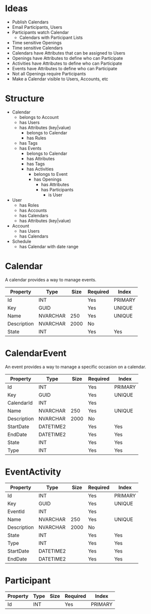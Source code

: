 # Ideas
- Publish Calendars
- Email Participants, Users
- Participants watch Calendar
  - Calendars with Participant Lists
- Time sensitive Openings
- Time sensitive Calendars
- Calendars have Attributes that can be assigned to Users
- Openings have Attributes to define who can Participate
- Activities have Attributes to define who can Participate
- Events have Attributes to define who can Participate
- Not all Openings require Participants
- Make a Calendar visible to Users, Accounts, etc

# Structure
- Calendar
  - belongs to Account
  - has Users
  - has Attributes (key|value)
    - belongs to Calendar
    - has Rules
  - has Tags
  - has Events
    - belongs to Calendar
    - has Attributes
    - has Tags
    - has Activities
      - belongs to Event
      - has Openings
        - has Attributes
        - has Participants
          - is User
- User
  - has Roles
  - has Accounts
  - has Calendars
  - has Attributes (key|value)
- Account
  - has Users
  - has Calendars
- Schedule
  - has Calendar with date range

# Calendar
A calendar provides a way to manage events.

| Property      | Type      | Size  | Required  | Index     |
|---------------|-----------|-------|-----------|-----------|
| Id            | INT       |       | Yes       | PRIMARY   |
| Key           | GUID      |       | Yes       | UNIQUE    |
| Name          | NVARCHAR  | 250   | Yes       | UNIQUE    |
| Description   | NVARCHAR  | 2000  | No        |           |
| State         | INT       |       | Yes       | Yes       |

# CalendarEvent
An event provides a way to manage a specific occasion on a calendar.

| Property      | Type      | Size  | Required  | Index     |
|---------------|-----------|-------|-----------|-----------|
| Id            | INT       |       | Yes       | PRIMARY   |
| Key           | GUID      |       | Yes       | UNIQUE    |
| CalendarId    | INT       |       | Yes       |
| Name          | NVARCHAR  | 250   | Yes       | UNIQUE    |
| Description   | NVARCHAR  | 2000  | No        |           |
| StartDate     | DATETIME2 |       | Yes       | Yes       |
| EndDate       | DATETIME2 |       | Yes       | Yes       |
| State         | INT       |       | Yes       | Yes       |
| Type          | INT       |       | Yes       | Yes       |

# EventActivity
| Property      | Type      | Size  | Required  | Index     |
|---------------|-----------|-------|-----------|-----------|
| Id            | INT       |       | Yes       | PRIMARY   |
| Key           | GUID      |       | Yes       | UNIQUE    |
| EventId       | INT       |       | Yes       |
| Name          | NVARCHAR  | 250   | Yes       | UNIQUE    |
| Description   | NVARCHAR  | 2000  | No        |           |
| State         | INT       |       | Yes       | Yes       |
| Type          | INT       |       | Yes       | Yes       |
| StartDate     | DATETIME2 |       | Yes       | Yes       |
| EndDate       | DATETIME2 |       | Yes       | Yes       |

# Participant
| Property      | Type      | Size  | Required  | Index     |
|---------------|-----------|-------|-----------|-----------|
| Id            | INT       |       | Yes       | PRIMARY   |
